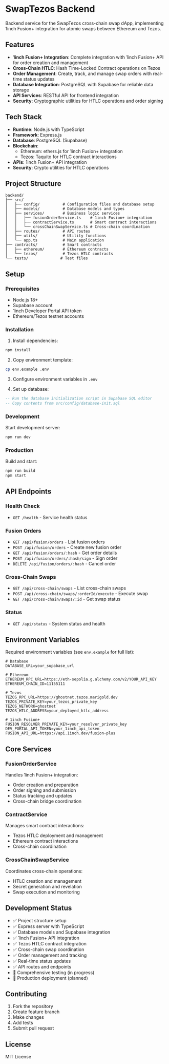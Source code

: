 # SwapTezos Backend

Backend service for the SwapTezos cross-chain swap dApp, implementing 1inch Fusion+ integration for atomic swaps between Ethereum and Tezos.

## Features

- **1inch Fusion+ Integration**: Complete integration with 1inch Fusion+ API for order creation and management
- **Cross-Chain HTLC**: Hash Time-Locked Contract operations on Tezos
- **Order Management**: Create, track, and manage swap orders with real-time status updates
- **Database Integration**: PostgreSQL with Supabase for reliable data storage
- **API Services**: RESTful API for frontend integration
- **Security**: Cryptographic utilities for HTLC operations and order signing

## Tech Stack

- **Runtime**: Node.js with TypeScript
- **Framework**: Express.js
- **Database**: PostgreSQL (Supabase)
- **Blockchain**: 
  - Ethereum: ethers.js for 1inch Fusion+ integration
  - Tezos: Taquito for HTLC contract interactions
- **APIs**: 1inch Fusion+ API integration
- **Security**: Crypto utilities for HTLC operations

## Project Structure

```
backend/
├── src/
│   ├── config/          # Configuration files and database setup
│   ├── models/          # Database models and types
│   ├── services/        # Business logic services
│   │   ├── fusionOrderService.ts    # 1inch Fusion+ integration
│   │   ├── contractService.ts       # Smart contract interactions
│   │   └── crossChainSwapService.ts # Cross-chain coordination
│   ├── routes/          # API routes
│   ├── utils/           # Utility functions
│   └── app.ts           # Main application
├── contracts/           # Smart contracts
│   ├── ethereum/        # Ethereum contracts
│   └── tezos/           # Tezos HTLC contracts
└── tests/              # Test files
```

## Setup

### Prerequisites

- Node.js 18+
- Supabase account
- 1inch Developer Portal API token
- Ethereum/Tezos testnet accounts

### Installation

1. Install dependencies:
```bash
npm install
```

2. Copy environment template:
```bash
cp env.example .env
```

3. Configure environment variables in `.env`

4. Set up database:
```sql
-- Run the database initialization script in Supabase SQL editor
-- Copy contents from src/config/database-init.sql
```

### Development

Start development server:
```bash
npm run dev
```

### Production

Build and start:
```bash
npm run build
npm start
```

## API Endpoints

### Health Check
- `GET /health` - Service health status

### Fusion Orders
- `GET /api/fusion/orders` - List fusion orders
- `POST /api/fusion/orders` - Create new fusion order
- `GET /api/fusion/orders/:hash` - Get order details
- `POST /api/fusion/orders/:hash/sign` - Sign order
- `DELETE /api/fusion/orders/:hash` - Cancel order

### Cross-Chain Swaps
- `GET /api/cross-chain/swaps` - List cross-chain swaps
- `POST /api/cross-chain/swaps/:orderId/execute` - Execute swap
- `GET /api/cross-chain/swaps/:id` - Get swap status

### Status
- `GET /api/status` - System status and health

## Environment Variables

Required environment variables (see `env.example` for full list):

```env
# Database
DATABASE_URL=your_supabase_url

# Ethereum
ETHEREUM_RPC_URL=https://eth-sepolia.g.alchemy.com/v2/YOUR_API_KEY
ETHEREUM_CHAIN_ID=11155111

# Tezos
TEZOS_RPC_URL=https://ghostnet.tezos.marigold.dev
TEZOS_PRIVATE_KEY=your_tezos_private_key
TEZOS_NETWORK=ghostnet
TEZOS_HTLC_ADDRESS=your_deployed_htlc_address

# 1inch Fusion+
FUSION_RESOLVER_PRIVATE_KEY=your_resolver_private_key
DEV_PORTAL_API_TOKEN=your_1inch_api_token
FUSION_API_URL=https://api.1inch.dev/fusion-plus
```

## Core Services

### FusionOrderService

Handles 1inch Fusion+ integration:
- Order creation and preparation
- Order signing and submission
- Status tracking and updates
- Cross-chain bridge coordination

### ContractService

Manages smart contract interactions:
- Tezos HTLC deployment and management
- Ethereum contract interactions
- Cross-chain coordination

### CrossChainSwapService

Coordinates cross-chain operations:
- HTLC creation and management
- Secret generation and revelation
- Swap execution and monitoring

## Development Status

- ✅ Project structure setup
- ✅ Express server with TypeScript
- ✅ Database models and Supabase integration
- ✅ 1inch Fusion+ API integration
- ✅ Tezos HTLC contract integration
- ✅ Cross-chain swap coordination
- ✅ Order management and tracking
- ✅ Real-time status updates
- ✅ API routes and endpoints
- 🔄 Comprehensive testing (in progress)
- 🔄 Production deployment (planned)

## Contributing

1. Fork the repository
2. Create feature branch
3. Make changes
4. Add tests
5. Submit pull request

## License

MIT License 